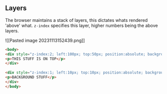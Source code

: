 ## Layers
The browser maintains a stack of layers, this dictates whats rendered 'above' what.
`z-index` specifies this layer, higher numbers being the above layers.

![[Pasted image 20231113152439.png]]

```html
<body>
<div style="z-index:2; left:100px; top:50px; position:absolute; background-color:red; font-size:30pt">
<p>THIS STUFF IS ON TOP</p>
</div>
	
<div style="z-index:1; left:10px; top:10px; position:absolute; background-color:yellow; font-size:56pt">
<p>BACKGROUND STUFF</p>
</div>
</body>
```

